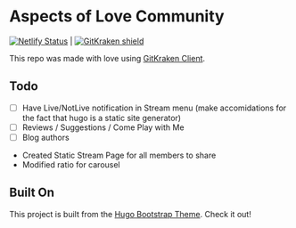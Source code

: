 # Aspects of Love Community

[![Netlify Status](https://api.netlify.com/api/v1/badges/a9dcfdc9-44d4-4f1e-82fe-8957d3d1e798/deploy-status)](https://app.netlify.com/sites/visionary-valkyrie-e35da4/deploys) | [![GitKraken shield](https://img.shields.io/badge/GitKraken-Legendary%20Git%20Tools-teal?style=plastic&logo=gitkraken)](https://www.gitkraken.com/invite/rELPRTpS)

This repo was made with love using [GitKraken Client](https://www.gitkraken.com/invite/rELPRTpS).

## Todo

- [ ] Have Live/NotLive notification in Stream menu (make accomidations for the fact that hugo is a static site generator)
- [ ] Reviews / Suggestions / Come Play with Me
- [ ] Blog authors

- Created Static Stream Page for all members to share
- Modified ratio for carousel

## Built On

This project is built from the [Hugo Bootstrap Theme](https://github.com/razonyang/hugo-theme-bootstrap). Check it out!
